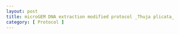 ```yaml
---
layout: post
title: microGEM DNA extraction modified protocol _Thuja plicata_
category: [ Protocol ]
---
```

